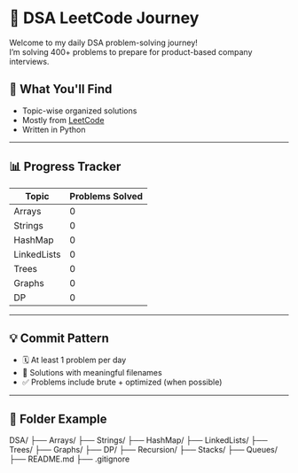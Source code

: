 # 🚀 DSA LeetCode Journey

Welcome to my daily DSA problem-solving journey!  
I’m solving 400+ problems to prepare for product-based company interviews.

## 📌 What You'll Find

- Topic-wise organized solutions
- Mostly from [LeetCode](https://leetcode.com/)
- Written in Python

---

## 📊 Progress Tracker

| Topic       | Problems Solved |
| ----------- | --------------- |
| Arrays      | 0               |
| Strings     | 0               |
| HashMap     | 0               |
| LinkedLists | 0               |
| Trees       | 0               |
| Graphs      | 0               |
| DP          | 0               |

---

## 💡 Commit Pattern

- 🗓️ At least 1 problem per day
- 📌 Solutions with meaningful filenames
- ✅ Problems include brute + optimized (when possible)

---

## 📂 Folder Example

DSA/
├── Arrays/
├── Strings/
├── HashMap/
├── LinkedLists/
├── Trees/
├── Graphs/
├── DP/
├── Recursion/
├── Stacks/
├── Queues/
├── README.md
├── .gitignore
